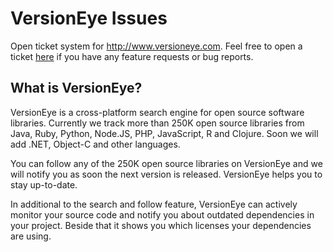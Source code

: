 VersionEye Issues
=================

Open ticket system for http://www.versioneye.com. 
Feel free to open a ticket [here](https://github.com/versioneye/versioneye_issues/issues) if you have any feature requests or bug reports.

## What is VersionEye? 

VersionEye is a cross-platform search engine for open source software libraries. Currently we track more than 250K open source libraries from Java, Ruby, Python, Node.JS, PHP, JavaScript, R and Clojure. Soon we will add .NET, Object-C and other languages.

You can follow any of the 250K open source libraries on VersionEye and we will notify you as soon the next version is released. VersionEye helps you to stay up-to-date.

In additional to the search and follow feature, VersionEye can actively monitor your source code and notify you about outdated dependencies in your project. Beside that it shows you which licenses your dependencies are using.

